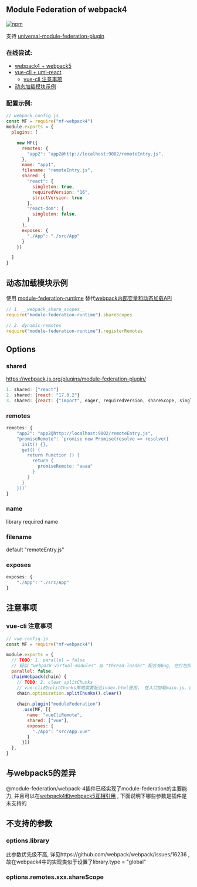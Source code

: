 ## Module Federation of webpack4

<!-- [![npm](https://img.shields.io/npm/v/@module-federation/webpack-4.svg)](https://www.npmjs.com/package/@module-federation/webpack-4) -->
[![npm](https://img.shields.io/npm/v/mf-webpack4.svg)](https://www.npmjs.com/package/mf-webpack4)

支持 [universal-module-federation-plugin](https://github.com/zhangHongEn/universal-module-federation-plugin/tree/main/packages/universal-module-federation-plugin)

### 在线尝试:
* [webpack4 + webpack5](https://stackblitz.com/github/wpmjs/examples/tree/main/webpack4-module-federation/webpack4-5-module-federation)
* [vue-cli + umi-react](https://stackblitz.com/github/wpmjs/examples/tree/main/webpack4-module-federation/webpack4-vue-cli-umi-react)
    * [vue-cli 注意事项](https://github.com/module-federation/webpack-4/tree/main/doc/chinese#vue-cli-注意事项)
* [动态加载模块示例](#动态加载模块示例)

### 配置示例:
``` js
// webpack.config.js
const MF = require("mf-webpack4")
module.exports = {
  plugins: [

    new MF({
      remotes: {
        "app2": "app2@http://localhost:9002/remoteEntry.js",
      },
      name: "app1",
      filename: "remoteEntry.js",
      shared: {
        "react": {
          singleton: true,
          requiredVersion: "16",
          strictVersion: true
        },
        "react-dom": {
          singleton: false,
        }
      },
      exposes: {
        "./App": "./src/App"
      }
    })

  ]
}
```

## 动态加载模块示例
使用 [module-federation-runtime](https://github.com/zhangHongEn/universal-module-federation-plugin/tree/main/packages/module-federation-runtime) 替代[webpack内部变量和动态加载API](https://h3manth.com/posts/dynamic-remotes-webpack-module-federation/)
``` js
// 1. __webpack_share_scopes__ 
require("module-federation-runtime").shareScopes

// 2. dynamic-remotes
require("module-federation-runtime").registerRemotes
```

## Options
### shared
https://webpack.js.org/plugins/module-federation-plugin/
``` js
1. shared: ["react"]
2. shared: {react: "17.0.2"}
3. shared: {react: {"import", eager, requiredVersion, shareScope, singleton, version}}
```

### remotes
``` js
remotes: {
    "app2": "app2@http://localhost:9002/remoteEntry.js",
    "promiseRemote": `promise new Promise(resolve => resolve({
      init() {},
      get() {
        return function () {
          return {
            promiseRemote: "aaaa"
          }
        }
      }
    }))`
}
```

### name
library required name

### filename
default "remoteEntry.js"

### exposes
``` js
exposes: {
    "./App": "./src/App"
}
```

## 注意事项

### vue-cli 注意事项
``` js
// vue.config.js
const MF = require("mf-webpack4")

module.exports = {
  // TODO: 1. parallel = false
  // 疑似 "webpack-virtual-modules" 与 "thread-loader" 配合有bug, 在打包阶段会报错
  parallel: false,
  chainWebpack(chain) {
    // TODO: 2. clear splitChunks
    // vue-cli的splitChunks策略需要配合index.html使用， 在入口加载main.js、chunks.js...。MF的入口只有一个文件remoteEntry.js, 策略有冲突, 需要重置
    chain.optimization.splitChunks().clear()
    
    chain.plugin("moduleFederation")
      .use(MF, [{
        name: "vueCliRemote",
        shared: ["vue"],
        exposes: {
          "./App": "src/App.vue"
        }
      }])
  },
}
```

## 与webpack5的差异
@module-federation/webpack-4插件已经实现了module-federation的主要能力, 并且可以在[webpack4和webpack5互相引用](https://stackblitz.com/github/wpmjs/wpmjs/tree/main/examples/mf-webpack4) , 下面说明下哪些参数是插件是未支持的

## 不支持的参数

### options.library
此参数优先级不高, 详见https://github.com/webpack/webpack/issues/16236 , 故在webpack4中的实现类似于设置了library.type = "global"

### options.remotes.xxx.shareScope
